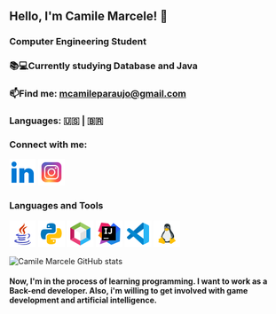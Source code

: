 ## Hello, I'm Camile Marcele! 👋

### Computer Engineering Student
### 📚💻Currently studying Database and Java 
### 📫Find me: mcamileparaujo@gmail.com 
### Languages: :us: | 🇧🇷

### Connect with me:

[![Linkedin](assets/icons8-linkedin-48.png)](https://www.linkedin.com/in/camile-marcele-b98632290/)
[![Instagram](assets/icons8-instagram-48.png)](https://www.instagram.com/camii.mcl/)

### Languages and Tools
[![Java](assets/icons8-logo-java-coffee-cup-48.png)](https://www.java.com/pt-BR/)
[![Python](assets/icons8-python-48.png)](https://www.python.org/)
[![Netbeans](assets/icons8-apache-netbeans-48.png)](https://netbeans.apache.org/)
[![Intellij](assets/icons8-intellij-idea-48.png)](https://www.jetbrains.com/pt-br/idea/)
[![VSCode](assets/icons8-visual-studio-code-2019-48.png)](https://code.visualstudio.com/)
[![Linux](assets/icons8-linux-48.png)](https://www.linux.org/)



![Camile Marcele GitHub stats](https://github-readme-stats.vercel.app/api?username=camiMcl&show_icons=true&theme=tokyonight)

#### Now, I'm in the process of learning programming. I want to work as a Back-end developer. Also, i'm willing to get involved with game development and artificial intelligence.


